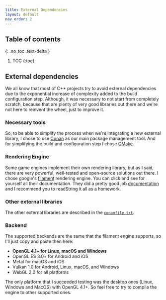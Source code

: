```yaml
---
title: External Dependencies
layout: default
nav_order: 2
---
```


## Table of contents
{: .no_toc .text-delta }

1. TOC
{:toc}

## External dependencies
We all know that most of C++ projects try to avoid external dependencies due to the exponential increase of complexity added to the build configuration step. Although, it was necessary to not start from completely scratch, because that are plenty of very good libraries out there and we're not here to reinvent the wheel, just to improve it. 

### Necessary tools
So, to be able to simplify the process when we're integrating a new external library, I chose to use [Conan](https://conan.io) as our main package management tool. And for simplifying the build and configuration step I chose [CMake](https://cmake.org).

### Rendering Engine
Some game engines implement their own rendering library, but as I said, there are very powerful, well-tested and open-source solutions out there. I chose google's [filament](https://github.com/google/filament) rendering engine. You can click and see for yourself all their documentation. They did a pretty good job [documentation](https://google.github.io/filament/Filament.html) and I recommend you to readString it all as a homework.

### Other external libraries
The other external libraries are described in the [`conanfile.txt`](https://github.com/luizgabriel/Spatial.Engine/blob/master/conanfile.txt).

### Backend
The supported backends are the same that the filament engine supports, so I'll just copy and paste then here:
- **OpenGL 4.1+ for Linux, macOS and Windows**
- OpenGL ES 3.0+ for Android and iOS
- Metal for macOS and iOS
- Vulkan 1.0 for Android, Linux, macOS, and Windows
- WebGL 2.0 for all platforms

The only platform that I succeeded testing was the desktop ones (Linux, Windows and MacOS) with OpenGL 4.1+. So feel free to try to compile the engine to other supported ones.